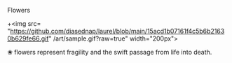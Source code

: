 Flowers

+<img src= "https://github.com/diasednap/laurel/blob/main/15acd1b07161f4c5b6b21630b629fe66.gif" /art/sample.gif?raw=true" width="200px">


❀ flowers represent fragility and the swift passage from life into death.
